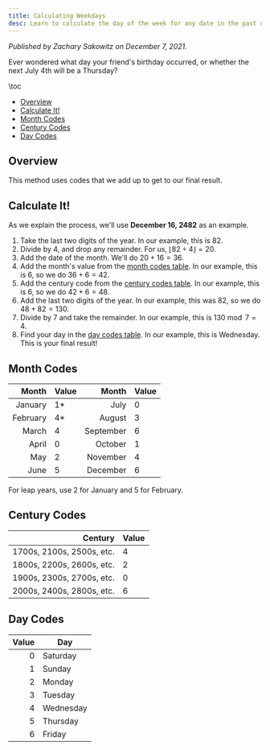 ```yaml
---
title: Calculating Weekdays
desc: Learn to calculate the day of the week for any date in the past or future!
---
```


_Published by Zachary Sakowitz on December 7, 2021._

Ever wondered what day your friend's birthday occurred, or whether the next July 4th will be a Thursday?

\toc

- [Overview](#overview)
- [Calculate It!](#calculate-it)
- [Month Codes](#month-codes)
- [Century Codes](#century-codes)
- [Day Codes](#day-codes)

## Overview

This method uses codes that we add up to get to our final result.

## Calculate It!

As we explain the process, we'll use **December 16, 2482** as an example.

1. Take the last two digits of the year. In our example, this is $82$.
2. Divide by 4, and drop any remainder. For us, $\lfloor 82 \div 4 \rfloor = 20$.
3. Add the date of the month. We'll do $20 + 16 = 36$.
4. Add the month's value from the [month codes table](#month-codes). In our example, this is $6$, so we do $36 + 6 = 42$.
5. Add the century code from the [century codes table](#century-codes). In our example, this is $6$, so we do $42 + 6 = 48$.
6. Add the last two digits of the year. In our example, this was $82$, so we do $48 + 82 = 130$.
7. Divide by 7 and take the remainder. In our example, this is $130 \bmod 7 = 4$.
8. Find your day in the [day codes table](#day-codes). In our example, this is Wednesday. This is your final result!

## Month Codes

|    Month | Value |     Month | Value |
| -------: | ----- | --------: | ----- |
|  January | 1\*   |      July | 0     |
| February | 4\*   |    August | 3     |
|    March | 4     | September | 6     |
|    April | 0     |   October | 1     |
|      May | 2     |  November | 4     |
|     June | 5     |  December | 6     |

For leap years, use 2 for January and 5 for February.

## Century Codes

|                   Century | Value |
| ------------------------: | ----- |
| 1700s, 2100s, 2500s, etc. | 4     |
| 1800s, 2200s, 2600s, etc. | 2     |
| 1900s, 2300s, 2700s, etc. | 0     |
| 2000s, 2400s, 2800s, etc. | 6     |

## Day Codes

| Value | Day       |
| ----: | --------- |
|     0 | Saturday  |
|     1 | Sunday    |
|     2 | Monday    |
|     3 | Tuesday   |
|     4 | Wednesday |
|     5 | Thursday  |
|     6 | Friday    |
